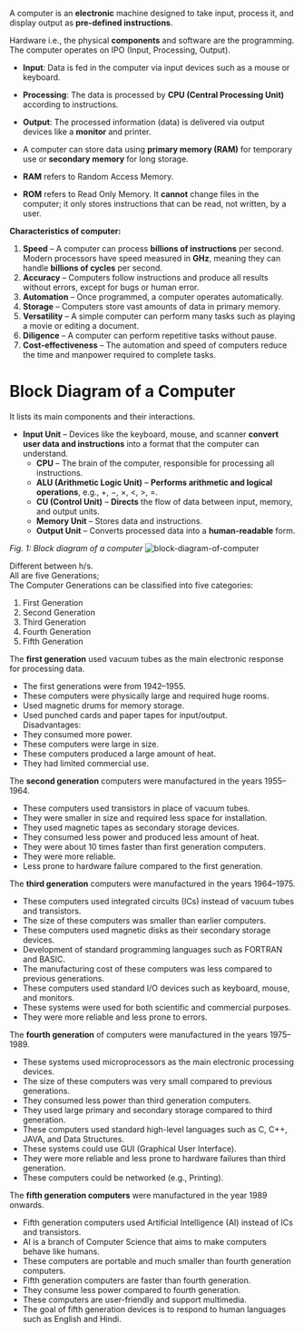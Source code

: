A computer is an **electronic** machine designed to take input, process it, and display output as **pre-defined instructions**.

Hardware i.e., the physical **components** and software are the programming.
The computer operates on IPO (Input, Processing, Output).

* **Input**: Data is fed in the computer via input devices such as a mouse or keyboard.

* **Processing**: The data is processed by **CPU (Central Processing Unit)** according to instructions.

* **Output**: The processed information (data) is delivered via output devices like a **monitor** and printer.

* A computer can store data using **primary memory (RAM)** for temporary use or **secondary memory** for long storage.

* **RAM** refers to Random Access Memory.

* **ROM** refers to Read Only Memory. It **cannot** change files in the computer; it only stores instructions that can be read, not written, by a user.

**Characteristics of computer:**
1. **Speed** – A computer can process **billions of instructions** per second. Modern processors have speed measured in **GHz**, meaning they can handle **billions of cycles** per second.
2. **Accuracy** – Computers follow instructions and produce all results without errors, except for bugs or human error.
3. **Automation** – Once programmed, a computer operates automatically.
4. **Storage** – Computers store vast amounts of data in primary memory.
5. **Versatility** – A simple computer can perform many tasks such as playing a movie or editing a document.
6. **Diligence** – A computer can perform repetitive tasks without pause.
7. **Cost-effectiveness** – The automation and speed of computers reduce the time and manpower required to complete tasks.

# Block Diagram of a Computer

It lists its main components and their interactions.

* **Input Unit** – Devices like the keyboard, mouse, and scanner **convert user data and instructions** into a format that the computer can understand.
   * **CPU** – The brain of the computer, responsible for processing all instructions.
   * **ALU (Arithmetic Logic Unit)** – **Performs arithmetic and logical operations**, e.g., +, −, ×, <, >, =.
   * **CU (Control Unit)** – **Directs** the flow of data between input, memory, and output units.
   * **Memory Unit** – Stores data and instructions.
   * **Output Unit** – Converts processed data into a **human-readable** form.

*Fig. 1: Block diagram of a computer*
![block-diagram-of-computer](https://github.com/user-attachments/assets/cb323b4c-1eb9-4b91-b402-c4e8b1b278f9)

Different between h/s.  
All are five Generations;  
The Computer Generations can be classified into five categories:  
1. First Generation  
2. Second Generation  
3. Third Generation  
4. Fourth Generation  
5. Fifth Generation  

The **first generation** used vacuum tubes as the main electronic response for processing data.  
- The first generations were from 1942–1955.  
- These computers were physically large and required huge rooms.  
- Used magnetic drums for memory storage.  
- Used punched cards and paper tapes for input/output.  
Disadvantages:  
- They consumed more power.  
- These computers were large in size.  
- These computers produced a large amount of heat.  
- They had limited commercial use.  

The **second generation** computers were manufactured in the years 1955–1964.  
- These computers used transistors in place of vacuum tubes.  
- They were smaller in size and required less space for installation.  
- They used magnetic tapes as secondary storage devices.  
- They consumed less power and produced less amount of heat.  
- They were about 10 times faster than first generation computers.  
- They were more reliable.  
- Less prone to hardware failure compared to the first generation.  

The **third generation** computers were manufactured in the years 1964–1975.  
- These computers used integrated circuits (ICs) instead of vacuum tubes and transistors.  
- The size of these computers was smaller than earlier computers.  
- These computers used magnetic disks as their secondary storage devices.  
- Development of standard programming languages such as FORTRAN and BASIC.  
- The manufacturing cost of these computers was less compared to previous generations.  
- These computers used standard I/O devices such as keyboard, mouse, and monitors.  
- These systems were used for both scientific and commercial purposes.  
- They were more reliable and less prone to errors.  

The **fourth generation** of computers were manufactured in the years 1975–1989.  
- These systems used microprocessors as the main electronic processing devices.  
- The size of these computers was very small compared to previous generations.  
- They consumed less power than third generation computers.  
- They used large primary and secondary storage compared to third generation.  
- These computers used standard high-level languages such as C, C++, JAVA, and Data Structures.  
- These systems could use GUI (Graphical User Interface).  
- They were more reliable and less prone to hardware failures than third generation.  
- These computers could be networked (e.g., Printing).  

The **fifth generation computers** were manufactured in the year 1989 onwards.  
- Fifth generation computers used Artificial Intelligence (AI) instead of ICs and transistors.  
- AI is a branch of Computer Science that aims to make computers behave like humans.  
- These computers are portable and much smaller than fourth generation computers.  
- Fifth generation computers are faster than fourth generation.  
- They consume less power compared to fourth generation.  
- These computers are user-friendly and support multimedia.  
- The goal of fifth generation devices is to respond to human languages such as English and Hindi.  




